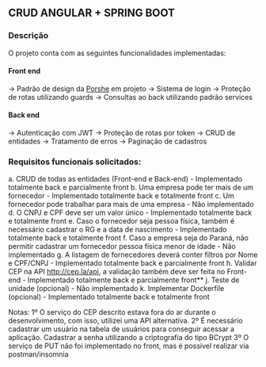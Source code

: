 ## CRUD ANGULAR + SPRING BOOT

### Descrição

O projeto conta com as seguintes funcionalidades implementadas:

#### Front end
-> Padrão de design da [Porshe](https://github.com/porsche-design-system/porsche-design-system) em projeto
-> Sistema de login
-> Proteção de rotas utilizando guards
-> Consultas ao back utilizando padrão services

#### Back end
-> Autenticação com JWT
-> Proteção de rotas por token
-> CRUD de entidades
-> Tratamento de erros
-> Paginação de cadastros

### Requisitos funcionais solicitados:

a. CRUD de todas as entidades (Front-end e Back-end) - Implementado totalmente back e parcialmente front
b. Uma empresa pode ter mais de um fornecedor  -  Implementado totalmente back e totalmente front
c. Um fornecedor pode trabalhar para mais de uma empresa - Não implementado
d. O CNPJ e CPF deve ser um valor único  - Implementado totalmente back e totalmente front
e. Caso o fornecedor seja pessoa física, também é necessário cadastrar o RG e a data de nascimento - Implementado totalmente back e totalmente front
f. Caso a empresa seja do Paraná, não permitir cadastrar um fornecedor pessoa física menor de idade - Não implementado
g. A listagem de fornecedores deverá conter filtros por Nome e CPF/CNPJ - Implementado totalmente back e parcialmente front
h. Validar CEP na API http://cep.la/api, a validação também deve ser feita no Front-end - Implementado totalmente back e parcialmente front**
j. Teste de unidade (opcional) - Não implementado
k. Implementar Dockerfile (opcional) - Implementado totalmente back e totalmente front

Notas:
1º O serviço do CEP descrito estava fora do ar durante o desenvolvimento, com isso, utilizei uma API alternativa.
2º É necessário cadastrar um usuário na tabela de usuários para conseguir acessar a aplicação. Cadastrar a senha utilizando a criptografia do tipo BCrypt
3º O serviço de PUT não foi implementado no front, mas é possivel realizar via postman/insomnia
